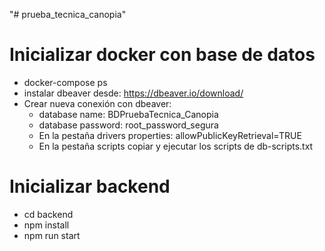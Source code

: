 "# prueba_tecnica_canopia" 
# Inicializar docker con base de datos
- docker-compose ps
- instalar dbeaver desde: https://dbeaver.io/download/
- Crear nueva conexión con dbeaver:
    - database name: BDPruebaTecnica_Canopia
    - database password: root_password_segura
    - En la pestaña drivers properties: allowPublicKeyRetrieval=TRUE
    - En la pestaña scripts copiar y ejecutar los scripts de db-scripts.txt

# Inicializar backend
- cd backend
- npm install
- npm run start